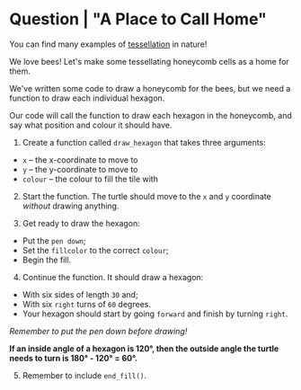 # Question | "A Place to Call Home"

You can find many examples of [tessellation](https://en.wikipedia.org/wiki/Tessellation) in nature!

We love bees! Let's make some tessellating honeycomb cells as a home for them.

We've written some code to draw a honeycomb for the bees, but we need a function to draw each individual hexagon.

Our code will call the function to draw each hexagon in the honeycomb, and say what position and colour it should have.

1. Create a function called ``draw_hexagon`` that takes three arguments:

* ``x`` – the x-coordinate to move to
* ``y`` – the y-coordinate to move to
* ``colour`` – the colour to fill the tile with 

2. Start the function. The turtle should move to the ``x`` and ``y`` coordinate *without* drawing anything.

3. Get ready to draw the hexagon:

* Put the ``pen down``;
* Set the ``fillcolor`` to the correct ``colour``;
* Begin the fill.

4. Continue the function. It should draw a hexagon:

* With six sides of length ``30`` and;
* With six ``right`` turns of ``60`` degrees.
* Your hexagon should start by going ``forward`` and finish by turning ``right``.

*Remember to put the pen down before drawing!*

**If an inside angle of a hexagon is 120°, then the outside angle the turtle needs to turn is 180° - 120° = 60°.**

5. Remember to include ``end_fill()``.
